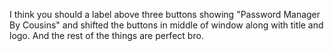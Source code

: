 I think you should a label above three buttons showing "Password Manager By Cousins" and shifted the buttons in middle of window along with title and logo.
And the rest of the things are perfect bro.